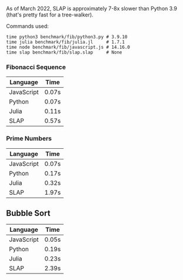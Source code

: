 As of March 2022, SLAP is approximately 7-8x slower than Python 3.9 (that's pretty fast for a tree-walker).

Commands used:
```
time python3 benchmark/fib/python3.py # 3.9.10
time julia benchmark/fib/julia.jl     # 1.7.1
time node benchmark/fib/javascript.js # 14.16.0
time slap benchmark/fib/slap.slap     # None
```

### Fibonacci Sequence
| Language  | Time |
| --------- | ---- |
| JavaScript| 0.07s|
| Python    | 0.07s|
| Julia     | 0.11s|
| SLAP	    | 0.57s|


### Prime Numbers
| Language  | Time |
| --------- | ---- |
| JavaScript| 0.07s|
| Python    | 0.17s|
| Julia     | 0.32s|
| SLAP	    | 1.97s|


## Bubble Sort
| Language  | Time |
| --------- | ---- |
| JavaScript| 0.05s|
| Python    | 0.19s|
| Julia     | 0.23s|
| SLAP	    | 2.39s|
